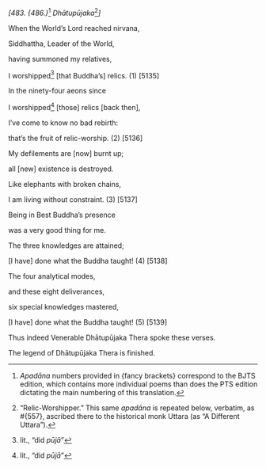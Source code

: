 *\[483. {486.}*[^1] *Dhātupūjaka*[^2]*\]*

When the World’s Lord reached nirvana,

Siddhattha, Leader of the World,

having summoned my relatives,

I worshipped[^3] \[that Buddha’s\] relics. (1) \[5135\]

In the ninety-four aeons since

I worshipped[^4] \[those\] relics \[back then\],

I’ve come to know no bad rebirth:

that’s the fruit of relic-worship. (2) \[5136\]

My defilements are \[now\] burnt up;

all \[new\] existence is destroyed.

Like elephants with broken chains,

I am living without constraint. (3) \[5137\]

Being in Best Buddha’s presence

was a very good thing for me.

The three knowledges are attained;

\[I have\] done what the Buddha taught! (4) \[5138\]

The four analytical modes,

and these eight deliverances,

six special knowledges mastered,

\[I have\] done what the Buddha taught! (5) \[5139\]

Thus indeed Venerable Dhātupūjaka Thera spoke these verses.

The legend of Dhātupūjaka Thera is finished.

[^1]: *Apadāna* numbers provided in {fancy brackets} correspond to the
    BJTS edition, which contains more individual poems than does the PTS
    edition dictating the main numbering of this translation.

[^2]: “Relic-Worshipper.” This same *apadāna* is repeated below,
    verbatim, as \#{557}, ascribed there to the historical monk Uttara
    (as “A Different Uttara”).

[^3]: lit., “did *pūjā*”

[^4]: lit., “did *pūjā*”
